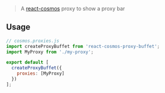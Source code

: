 > A [react-cosmos](https://github.com/react-cosmos/react-cosmos) proxy to show a proxy bar


## Usage

```js
// cosmos.proxies.js
import createProxyBuffet from 'react-cosmos-proxy-buffet';
import MyProxy from './my-proxy';

export default [
  createProxyBuffet({
    proxies: [MyProxy]
  })
];
```
